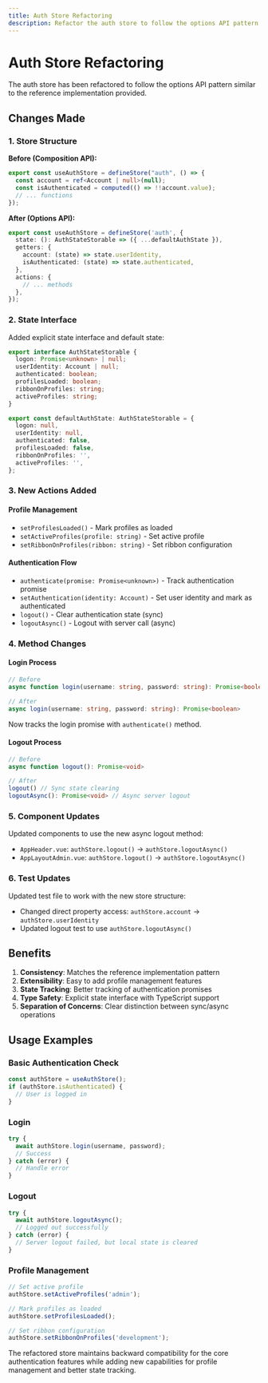 ```yaml
---
title: Auth Store Refactoring
description: Refactor the auth store to follow the options API pattern for better maintainability and extensibility.
---
```

# Auth Store Refactoring

The auth store has been refactored to follow the options API pattern similar to the reference implementation provided.

## Changes Made

### 1. Store Structure
**Before (Composition API):**
```typescript
export const useAuthStore = defineStore("auth", () => {
  const account = ref<Account | null>(null);
  const isAuthenticated = computed(() => !!account.value);
  // ... functions
});
```

**After (Options API):**
```typescript
export const useAuthStore = defineStore('auth', {
  state: (): AuthStateStorable => ({ ...defaultAuthState }),
  getters: {
    account: (state) => state.userIdentity,
    isAuthenticated: (state) => state.authenticated,
  },
  actions: {
    // ... methods
  },
});
```

### 2. State Interface
Added explicit state interface and default state:

```typescript
export interface AuthStateStorable {
  logon: Promise<unknown> | null;
  userIdentity: Account | null;
  authenticated: boolean;
  profilesLoaded: boolean;
  ribbonOnProfiles: string;
  activeProfiles: string;
}

export const defaultAuthState: AuthStateStorable = {
  logon: null,
  userIdentity: null,
  authenticated: false,
  profilesLoaded: false,
  ribbonOnProfiles: '',
  activeProfiles: '',
};
```

### 3. New Actions Added

#### Profile Management
- `setProfilesLoaded()` - Mark profiles as loaded
- `setActiveProfiles(profile: string)` - Set active profile
- `setRibbonOnProfiles(ribbon: string)` - Set ribbon configuration

#### Authentication Flow
- `authenticate(promise: Promise<unknown>)` - Track authentication promise
- `setAuthentication(identity: Account)` - Set user identity and mark as authenticated
- `logout()` - Clear authentication state (sync)
- `logoutAsync()` - Logout with server call (async)

### 4. Method Changes

#### Login Process
```typescript
// Before
async function login(username: string, password: string): Promise<boolean>

// After
async login(username: string, password: string): Promise<boolean>
```
Now tracks the login promise with `authenticate()` method.

#### Logout Process
```typescript
// Before
async function logout(): Promise<void>

// After
logout() // Sync state clearing
logoutAsync(): Promise<void> // Async server logout
```

### 5. Component Updates

Updated components to use the new async logout method:
- `AppHeader.vue`: `authStore.logout()` → `authStore.logoutAsync()`
- `AppLayoutAdmin.vue`: `authStore.logout()` → `authStore.logoutAsync()`

### 6. Test Updates

Updated test file to work with the new store structure:
- Changed direct property access: `authStore.account` → `authStore.userIdentity`
- Updated logout test to use `authStore.logoutAsync()`

## Benefits

1. **Consistency**: Matches the reference implementation pattern
2. **Extensibility**: Easy to add profile management features
3. **State Tracking**: Better tracking of authentication promises
4. **Type Safety**: Explicit state interface with TypeScript support
5. **Separation of Concerns**: Clear distinction between sync/async operations

## Usage Examples

### Basic Authentication Check
```typescript
const authStore = useAuthStore();
if (authStore.isAuthenticated) {
  // User is logged in
}
```

### Login
```typescript
try {
  await authStore.login(username, password);
  // Success
} catch (error) {
  // Handle error
}
```

### Logout
```typescript
try {
  await authStore.logoutAsync();
  // Logged out successfully
} catch (error) {
  // Server logout failed, but local state is cleared
}
```

### Profile Management
```typescript
// Set active profile
authStore.setActiveProfiles('admin');

// Mark profiles as loaded
authStore.setProfilesLoaded();

// Set ribbon configuration
authStore.setRibbonOnProfiles('development');
```

The refactored store maintains backward compatibility for the core authentication features while adding new capabilities for profile management and better state tracking.
